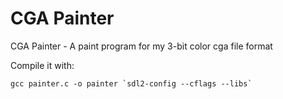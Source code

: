 # CGA Painter
CGA Painter - A paint program for my 3-bit color cga file format

Compile it with:
```
gcc painter.c -o painter `sdl2-config --cflags --libs`
```
